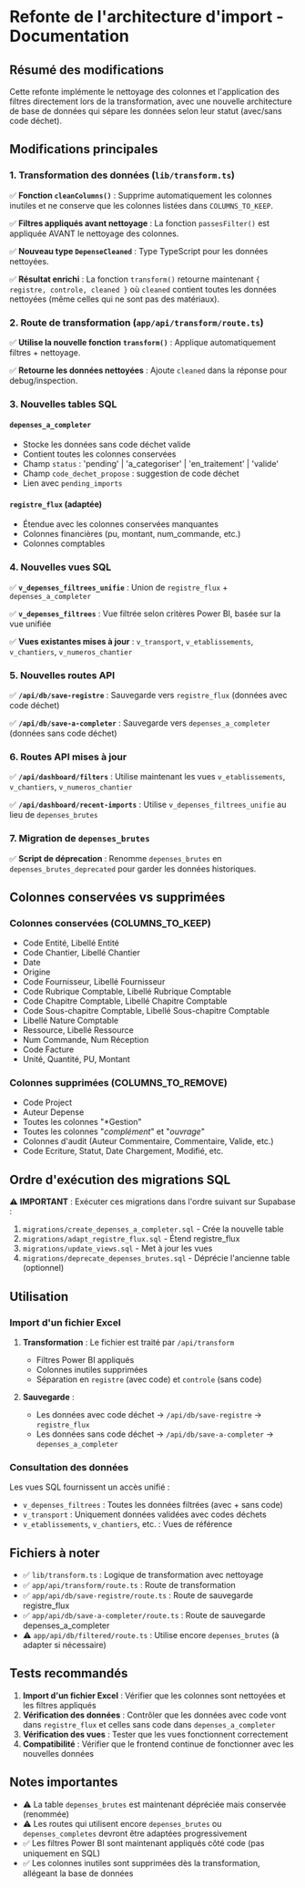 # Refonte de l'architecture d'import - Documentation

## Résumé des modifications

Cette refonte implémente le nettoyage des colonnes et l'application des filtres directement lors de la transformation, avec une nouvelle architecture de base de données qui sépare les données selon leur statut (avec/sans code déchet).

## Modifications principales

### 1. Transformation des données (`lib/transform.ts`)

✅ **Fonction `cleanColumns()`** : Supprime automatiquement les colonnes inutiles et ne conserve que les colonnes listées dans `COLUMNS_TO_KEEP`.

✅ **Filtres appliqués avant nettoyage** : La fonction `passesFilter()` est appliquée AVANT le nettoyage des colonnes.

✅ **Nouveau type `DepenseCleaned`** : Type TypeScript pour les données nettoyées.

✅ **Résultat enrichi** : La fonction `transform()` retourne maintenant `{ registre, controle, cleaned }` où `cleaned` contient toutes les données nettoyées (même celles qui ne sont pas des matériaux).

### 2. Route de transformation (`app/api/transform/route.ts`)

✅ **Utilise la nouvelle fonction `transform()`** : Applique automatiquement filtres + nettoyage.

✅ **Retourne les données nettoyées** : Ajoute `cleaned` dans la réponse pour debug/inspection.

### 3. Nouvelles tables SQL

#### `depenses_a_completer` 
- Stocke les données sans code déchet valide
- Contient toutes les colonnes conservées
- Champ `status` : 'pending' | 'a_categoriser' | 'en_traitement' | 'valide'
- Champ `code_dechet_propose` : suggestion de code déchet
- Lien avec `pending_imports`

#### `registre_flux` (adaptée)
- Étendue avec les colonnes conservées manquantes
- Colonnes financières (pu, montant, num_commande, etc.)
- Colonnes comptables

### 4. Nouvelles vues SQL

✅ **`v_depenses_filtrees_unifie`** : Union de `registre_flux` + `depenses_a_completer`

✅ **`v_depenses_filtrees`** : Vue filtrée selon critères Power BI, basée sur la vue unifiée

✅ **Vues existantes mises à jour** : `v_transport`, `v_etablissements`, `v_chantiers`, `v_numeros_chantier`

### 5. Nouvelles routes API

✅ **`/api/db/save-registre`** : Sauvegarde vers `registre_flux` (données avec code déchet)

✅ **`/api/db/save-a-completer`** : Sauvegarde vers `depenses_a_completer` (données sans code déchet)

### 6. Routes API mises à jour

✅ **`/api/dashboard/filters`** : Utilise maintenant les vues `v_etablissements`, `v_chantiers`, `v_numeros_chantier`

✅ **`/api/dashboard/recent-imports`** : Utilise `v_depenses_filtrees_unifie` au lieu de `depenses_brutes`

### 7. Migration de `depenses_brutes`

✅ **Script de déprecation** : Renomme `depenses_brutes` en `depenses_brutes_deprecated` pour garder les données historiques.

## Colonnes conservées vs supprimées

### Colonnes conservées (COLUMNS_TO_KEEP)
- Code Entité, Libellé Entité
- Code Chantier, Libellé Chantier
- Date
- Origine
- Code Fournisseur, Libellé Fournisseur
- Code Rubrique Comptable, Libellé Rubrique Comptable
- Code Chapitre Comptable, Libellé Chapitre Comptable
- Code Sous-chapitre Comptable, Libellé Sous-chapitre Comptable
- Libellé Nature Comptable
- Ressource, Libellé Ressource
- Num Commande, Num Réception
- Code Facture
- Unité, Quantité, PU, Montant

### Colonnes supprimées (COLUMNS_TO_REMOVE)
- Code Project
- Auteur Depense
- Toutes les colonnes "*Gestion"
- Toutes les colonnes "*complément*" et "*ouvrage*"
- Colonnes d'audit (Auteur Commentaire, Commentaire, Valide, etc.)
- Code Ecriture, Statut, Date Chargement, Modifié, etc.

## Ordre d'exécution des migrations SQL

⚠️ **IMPORTANT** : Exécuter ces migrations dans l'ordre suivant sur Supabase :

1. `migrations/create_depenses_a_completer.sql` - Crée la nouvelle table
2. `migrations/adapt_registre_flux.sql` - Étend registre_flux
3. `migrations/update_views.sql` - Met à jour les vues
4. `migrations/deprecate_depenses_brutes.sql` - Déprécie l'ancienne table (optionnel)

## Utilisation

### Import d'un fichier Excel

1. **Transformation** : Le fichier est traité par `/api/transform`
   - Filtres Power BI appliqués
   - Colonnes inutiles supprimées
   - Séparation en `registre` (avec code) et `controle` (sans code)

2. **Sauvegarde** :
   - Les données avec code déchet → `/api/db/save-registre` → `registre_flux`
   - Les données sans code déchet → `/api/db/save-a-completer` → `depenses_a_completer`

### Consultation des données

Les vues SQL fournissent un accès unifié :
- `v_depenses_filtrees` : Toutes les données filtrées (avec + sans code)
- `v_transport` : Uniquement données validées avec codes déchets
- `v_etablissements`, `v_chantiers`, etc. : Vues de référence

## Fichiers à noter

- ✅ `lib/transform.ts` : Logique de transformation avec nettoyage
- ✅ `app/api/transform/route.ts` : Route de transformation
- ✅ `app/api/db/save-registre/route.ts` : Route de sauvegarde registre_flux
- ✅ `app/api/db/save-a-completer/route.ts` : Route de sauvegarde depenses_a_completer
- ⚠️ `app/api/db/filtered/route.ts` : Utilise encore `depenses_brutes` (à adapter si nécessaire)

## Tests recommandés

1. **Import d'un fichier Excel** : Vérifier que les colonnes sont nettoyées et les filtres appliqués
2. **Vérification des données** : Contrôler que les données avec code vont dans `registre_flux` et celles sans code dans `depenses_a_completer`
3. **Vérification des vues** : Tester que les vues fonctionnent correctement
4. **Compatibilité** : Vérifier que le frontend continue de fonctionner avec les nouvelles données

## Notes importantes

- ⚠️ La table `depenses_brutes` est maintenant dépréciée mais conservée (renommée)
- ⚠️ Les routes qui utilisent encore `depenses_brutes` ou `depenses_completes` devront être adaptées progressivement
- ✅ Les filtres Power BI sont maintenant appliqués côté code (pas uniquement en SQL)
- ✅ Les colonnes inutiles sont supprimées dès la transformation, allégeant la base de données

